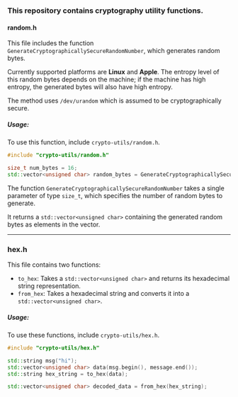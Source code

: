 ### This repository contains cryptography utility functions.  

#### **random.h**  

This file includes the function `GenerateCryptographicallySecureRandomNumber`, which generates random bytes.

Currently supported platforms are **Linux** and **Apple**. The entropy level of this random bytes depends on the machine; if the machine has high entropy, the generated bytes will also have high entropy.

The method uses `/dev/urandom` which is assumed to be cryptographically secure.

##### **Usage:**  
To use this function, include `crypto-utils/random.h`.  

```cpp
#include "crypto-utils/random.h"

size_t num_bytes = 16;  
std::vector<unsigned char> random_bytes = GenerateCryptographicallySecureRandomNumber(num_bytes);
```

The function `GenerateCryptographicallySecureRandomNumber` takes a single parameter of type `size_t`, which specifies the number of random bytes to generate.  

It returns a `std::vector<unsigned char>` containing the generated random bytes as elements in the vector.  

---

### **hex.h**  

This file contains two functions:  

- `to_hex`: Takes a `std::vector<unsigned char>` and returns its hexadecimal string representation.  
- `from_hex`: Takes a hexadecimal string and converts it into a `std::vector<unsigned char>`.  

##### **Usage:**  
To use these functions, include `crypto-utils/hex.h`.  

```cpp
#include "crypto-utils/hex.h"

std::string msg("hi");
std::vector<unsigned char> data(msg.begin(), message.end());  
std::string hex_string = to_hex(data);  

std::vector<unsigned char> decoded_data = from_hex(hex_string);  
```

